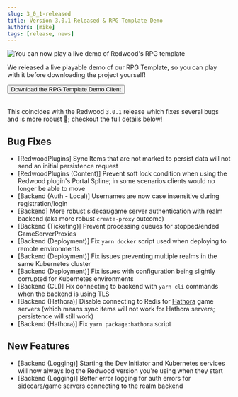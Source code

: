 ```yaml
---
slug: 3_0_1-released
title: Version 3.0.1 Released & RPG Template Demo
authors: [mike]
tags: [release, news]
---
```


![You can now play a live demo of Redwood's RPG template](/img/rpg-live-demo.gif)

We released a live playable demo of our RPG Template, so you can play with it before downloading the project yourself!

<div class="center">
  <a href="https://cdn.incanta.games/redwood/RedwoodRpgDemo.zip"><button>Download the RPG Template Demo Client</button></a>
</div>
<br/>

This coincides with the Redwood `3.0.1` release which fixes several bugs and is more robust 💪; checkout the full details below!

<!-- truncate -->

## Bug Fixes

- [RedwoodPlugins] Sync Items that are not marked to persist data will not send an initial persistence request
- [RedwoodPlugins (Content)] Prevent soft lock condition when using the Redwood plugin's Portal Spline; in some scenarios clients would no longer be able to move
- [Backend (Auth - Local)] Usernames are now case insensitive during registration/login
- [Backend] More robust sidecar/game server authentication with realm backend (aka more robust `create-proxy` outcome)
- [Backend (Ticketing)] Prevent processing queues for stopped/ended GameServerProxies
- [Backend (Deployment)] Fix `yarn docker` script used when deploying to remote environments
- [Backend (Deployment)] Fix issues preventing multiple realms in the same Kubernetes cluster
- [Backend (Deployment)] Fix issues with configuration being slightly corrupted for Kubernetes environments
- [Backend (CLI)] Fix connecting to backend with `yarn cli` commands when the backend is using TLS
- [Backend (Hathora)] Disable connecting to Redis for [Hathora](/docs/providers/game-server-hosting/hathora) game servers (which means sync items will not work for Hathora servers; persistence will still work)
- [Backend (Hathora)] Fix `yarn package:hathora` script

## New Features

- [Backend (Logging)] Starting the Dev Initiator and Kubernetes services will now always log the Redwood version you're using when they start
- [Backend (Logging)] Better error logging for auth errors for sidecars/game servers connecting to the realm backend
